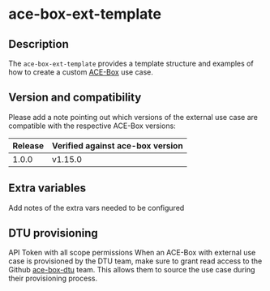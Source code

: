 # ace-box-ext-template

## Description

The `ace-box-ext-template` provides a template structure and examples of how to create a custom [ACE-Box](https://github.com/Dynatrace/ace-box) use case.

## Version and compatibility

Please add a note pointing out which versions of the external use case are compatible with the respective ACE-Box versions:

| Release | Verified against ace-box version |
| --- | --- |
| 1.0.0 | v1.15.0 |

## Extra variables

Add notes of the extra vars needed to be configured

## DTU provisioning

API Token with all scope permissions
When an ACE-Box with external use case is provisioned by the DTU team, make sure to grant read access to the Github [ace-box-dtu](https://github.com/orgs/dynatrace-ace/teams/ace-box-dtu) team. This allows them to source the use case during their provisioning process.

